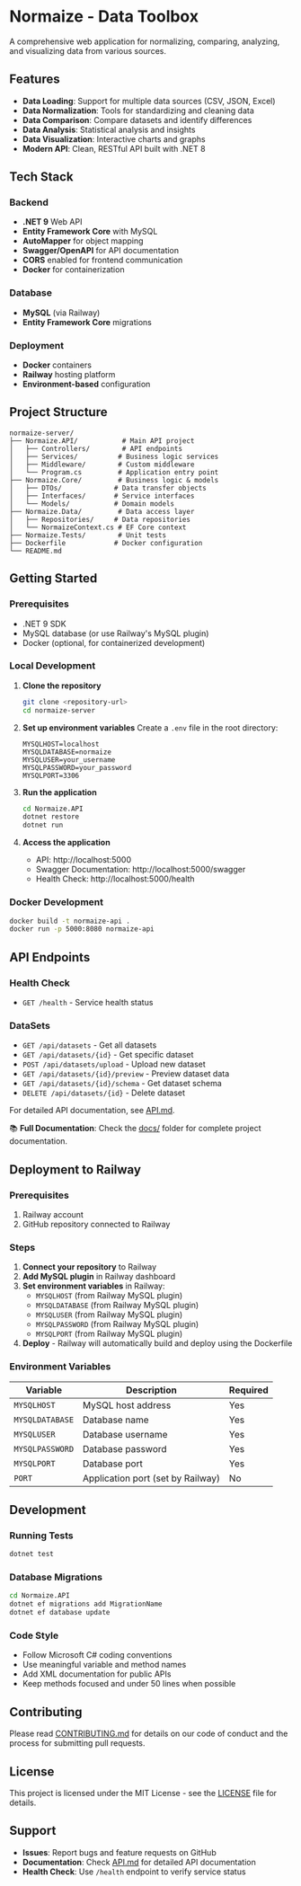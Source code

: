 # Normaize - Data Toolbox

A comprehensive web application for normalizing, comparing, analyzing, and visualizing data from various sources.

## Features

- **Data Loading**: Support for multiple data sources (CSV, JSON, Excel)
- **Data Normalization**: Tools for standardizing and cleaning data
- **Data Comparison**: Compare datasets and identify differences
- **Data Analysis**: Statistical analysis and insights
- **Data Visualization**: Interactive charts and graphs
- **Modern API**: Clean, RESTful API built with .NET 8

## Tech Stack

### Backend
- **.NET 9** Web API
- **Entity Framework Core** with MySQL
- **AutoMapper** for object mapping
- **Swagger/OpenAPI** for API documentation
- **CORS** enabled for frontend communication
- **Docker** for containerization

### Database
- **MySQL** (via Railway)
- **Entity Framework Core** migrations

### Deployment
- **Docker** containers
- **Railway** hosting platform
- **Environment-based** configuration

## Project Structure

```
normaize-server/
├── Normaize.API/           # Main API project
│   ├── Controllers/        # API endpoints
│   ├── Services/          # Business logic services
│   ├── Middleware/        # Custom middleware
│   └── Program.cs         # Application entry point
├── Normaize.Core/         # Business logic & models
│   ├── DTOs/             # Data transfer objects
│   ├── Interfaces/       # Service interfaces
│   └── Models/           # Domain models
├── Normaize.Data/         # Data access layer
│   ├── Repositories/     # Data repositories
│   └── NormaizeContext.cs # EF Core context
├── Normaize.Tests/        # Unit tests
├── Dockerfile            # Docker configuration
└── README.md
```

## Getting Started

### Prerequisites
- .NET 9 SDK
- MySQL database (or use Railway's MySQL plugin)
- Docker (optional, for containerized development)

### Local Development

1. **Clone the repository**
   ```bash
   git clone <repository-url>
   cd normaize-server
   ```

2. **Set up environment variables**
   Create a `.env` file in the root directory:
   ```env
   MYSQLHOST=localhost
   MYSQLDATABASE=normaize
   MYSQLUSER=your_username
   MYSQLPASSWORD=your_password
   MYSQLPORT=3306
   ```

3. **Run the application**
   ```bash
   cd Normaize.API
   dotnet restore
   dotnet run
   ```

4. **Access the application**
   - API: http://localhost:5000
   - Swagger Documentation: http://localhost:5000/swagger
   - Health Check: http://localhost:5000/health

### Docker Development

```bash
docker build -t normaize-api .
docker run -p 5000:8080 normaize-api
```

## API Endpoints

### Health Check
- `GET /health` - Service health status

### DataSets
- `GET /api/datasets` - Get all datasets
- `GET /api/datasets/{id}` - Get specific dataset
- `POST /api/datasets/upload` - Upload new dataset
- `GET /api/datasets/{id}/preview` - Preview dataset data
- `GET /api/datasets/{id}/schema` - Get dataset schema
- `DELETE /api/datasets/{id}` - Delete dataset

For detailed API documentation, see [API.md](docs/API.md).

📚 **Full Documentation**: Check the [docs/](docs/) folder for complete project documentation.

## Deployment to Railway

### Prerequisites
1. Railway account
2. GitHub repository connected to Railway

### Steps
1. **Connect your repository** to Railway
2. **Add MySQL plugin** in Railway dashboard
3. **Set environment variables** in Railway:
   - `MYSQLHOST` (from Railway MySQL plugin)
   - `MYSQLDATABASE` (from Railway MySQL plugin)
   - `MYSQLUSER` (from Railway MySQL plugin)
   - `MYSQLPASSWORD` (from Railway MySQL plugin)
   - `MYSQLPORT` (from Railway MySQL plugin)
4. **Deploy** - Railway will automatically build and deploy using the Dockerfile

### Environment Variables

| Variable | Description | Required |
|----------|-------------|----------|
| `MYSQLHOST` | MySQL host address | Yes |
| `MYSQLDATABASE` | Database name | Yes |
| `MYSQLUSER` | Database username | Yes |
| `MYSQLPASSWORD` | Database password | Yes |
| `MYSQLPORT` | Database port | Yes |
| `PORT` | Application port (set by Railway) | No |

## Development

### Running Tests
```bash
dotnet test
```

### Database Migrations
```bash
cd Normaize.API
dotnet ef migrations add MigrationName
dotnet ef database update
```

### Code Style
- Follow Microsoft C# coding conventions
- Use meaningful variable and method names
- Add XML documentation for public APIs
- Keep methods focused and under 50 lines when possible

## Contributing

Please read [CONTRIBUTING.md](docs/CONTRIBUTING.md) for details on our code of conduct and the process for submitting pull requests.

## License

This project is licensed under the MIT License - see the [LICENSE](LICENSE) file for details.

## Support

- **Issues**: Report bugs and feature requests on GitHub
- **Documentation**: Check [API.md](docs/API.md) for detailed API documentation
- **Health Check**: Use `/health` endpoint to verify service status 